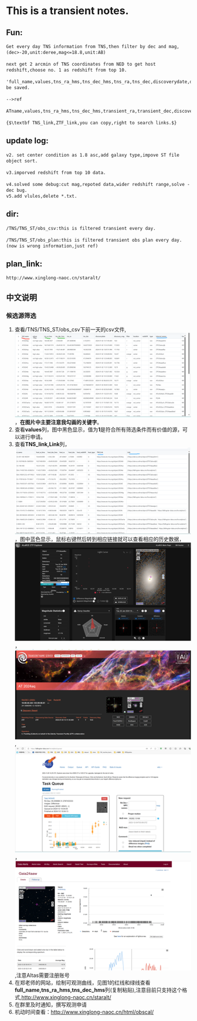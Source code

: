 # This is a transient notes.

## Fun:

    Get every day TNS information from TNS,then filter by dec and mag,(dec>-20,unit:deree,mag<=18.8,unit:AB)

    next get 2 arcmin of TNS coordinates from NED to get host redshift,choose no. 1 as redshift from top 10.

    'full_name,values,tns_ra_hms,tns_dec_hms,tns_ra,tns_dec,discoverydate,discovery_mag,filter,location,redshift,type,internal_names,host_name,host_ra_hms,host_dec_hms,host_ra,host_dec,host_redshift,host_type,TNS_link,Link' be saved.

    -->ref

    ATname,values,tns_ra_hms,tns_dec_hms,transient_ra,transient_dec,discoverydate,discoverymag,filter,location,redshift,type,internal_names,host_name,host_ra_hms,host_dec_hms,host_ra,host_dec,host_redshift,host_type,TNS_link,Link.
    
    {$\textbf TNS_link,ZTF_link,you can copy,right to search links.$}
## update log:

    v2. set center condition as 1.8 asc,add galaxy type,impove ST file object sort.

    v3.imporved redshift from top 10 data.

    v4.solved some debug:cut mag,repoted data,wider redshift range,solve - dec bug.
    v5.add vlules,delete *.txt.

## dir:
    /TNS/TNS_ST/obs_csv:this is filtered transient every day.

    /TNS/TNS_ST/obs_plan:this is filtered transient obs plan every day.(now is wrong information,just ref)

## plan_link:
    http://www.xinglong-naoc.cn/staralt/

## 中文说明

### 候选源筛选

1. 查看/TNS/TNS_ST/obs_csv下前一天的csv文件,![csv文件举例](./fig1_csv.png)，**在图片中主要注意我勾画的关键字**。
2. 查看**values**列，图中黑色显示，值为**1**是符合所有筛选条件而有价值的源，可以进行申请。
3. 查看**TNS_link,Link**列，![第二步](./fig2_link.png)，图中蓝色显示，鼠标右键然后转到相应链接就可以查看相应的历史数据，![ZTF举例](./fig_ztf.png)，![TNS举例](./fig3_tns.png),![Altas举例](./fig4_altas.png)，![Giga举例](./fig5_giga.png),注意Altas需要注册账号
4. 在郑老师的网站，绘制可观测曲线，见图1的红线和绿线查看**full_name,tns_ra_hms,tns_dec_hms**列(复制粘贴),注意目前只支持这个格式,http://www.xinglong-naoc.cn/staralt/
5. 在群里及时通知，撰写观测申请
6. 机动时间查看：http://www.xinglong-naoc.cn/html/obscal/

